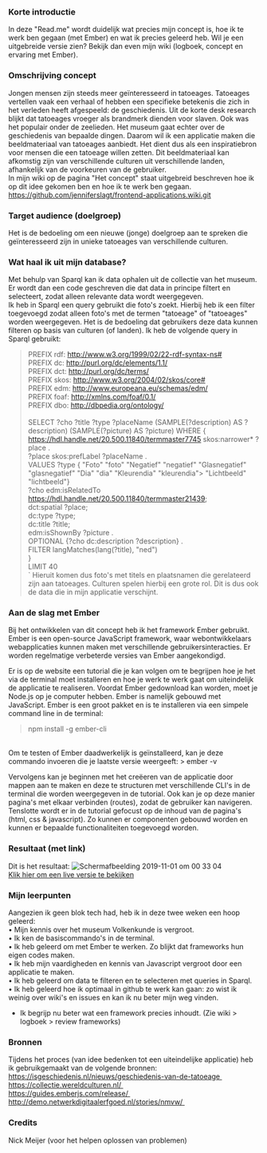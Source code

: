 ### Korte introductie
In deze "Read.me" wordt duidelijk wat precies mijn concept is, hoe ik te werk ben gegaan (met Ember) en wat ik precies geleerd heb. Wil je een uitgebreide versie zien? Bekijk dan even mijn wiki (logboek, concept en ervaring met Ember).

### Omschrijving concept
Jongen mensen zijn steeds meer geïnteresseerd in tatoeages. Tatoeages vertellen vaak een verhaal of hebben een specifieke betekenis die zich in het verleden heeft afgespeeld: de geschiedenis. Uit de korte desk research blijkt dat tatoeages vroeger als brandmerk dienden voor slaven. Ook was het populair onder de zeelieden. Het museum gaat echter over de geschiedenis van bepaalde dingen. Daarom wil ik een applicatie maken die beeldmateriaal van tatoeages aanbiedt. Het dient dus als een inspiratiebron voor mensen die een tatoeage willen zetten. Dit beeldmateriaal kan afkomstig zijn van verschillende culturen uit verschillende landen, afhankelijk van de voorkeuren van de gebruiker. <br>
In mijn wiki op de pagina "Het concept" staat uitgebreid beschreven hoe ik op dit idee gekomen ben en hoe ik te werk ben gegaan.
https://github.com/jenniferslagt/frontend-applications.wiki.git

### Target audience (doelgroep)
Het is de bedoeling om een nieuwe (jonge) doelgroep aan te spreken die geïnteresseerd zijn in unieke tatoeages van verschillende culturen.

### Wat haal ik uit mijn database?
Met behulp van Sparql kan ik data ophalen uit de collectie van het museum. Er wordt dan een code geschreven die dat data in principe filtert en selecteert, zodat alleen relevante data wordt weergegeven. <br>
Ik heb in Sparql een query gebruikt die foto's zoekt. Hierbij heb ik een filter toegevoegd zodat alleen foto's met de termen "tatoeage" of "tatoeages" worden weergegeven. Het is de bedoeling dat gebruikers deze data kunnen filteren op basis van culturen (of landen). Ik heb de volgende query in Sparql gebruikt: <br>
> PREFIX rdf: <http://www.w3.org/1999/02/22-rdf-syntax-ns#> <br>
> PREFIX dc: <http://purl.org/dc/elements/1.1/> <br>
> PREFIX dct: <http://purl.org/dc/terms/> <br>
> PREFIX skos: <http://www.w3.org/2004/02/skos/core#> <br>
> PREFIX edm: <http://www.europeana.eu/schemas/edm/> <br>
> PREFIX foaf: <http://xmlns.com/foaf/0.1/> <br>
> PREFIX dbo: <http://dbpedia.org/ontology/> <br>
> <br> 
> SELECT ?cho ?title ?type ?placeName (SAMPLE(?description) AS ?description) (SAMPLE(?picture) AS ?picture) WHERE { <br>
> <https://hdl.handle.net/20.500.11840/termmaster7745> skos:narrower* ?place . <br>
> ?place skos:prefLabel ?placeName . <br>
> VALUES ?type { "Foto" "foto" "Negatief" "negatief" "Glasnegatief" "glasnegatief" "Dia" "dia" "Kleurendia" "kleurendia">  "Lichtbeeld" "lichtbeeld"} <br>
> ?cho edm:isRelatedTo <https://hdl.handle.net/20.500.11840/termmaster21439>; <br>
> dct:spatial ?place; <br>
> dc:type ?type; <br>
> dc:title ?title; <br>
> edm:isShownBy ?picture . <br>
> OPTIONAL {?cho dc:description ?description} . <br>
> FILTER langMatches(lang(?title), "ned") <br>
> } <br>
> LIMIT 40 <br>
`
Hieruit komen dus foto's met titels en plaatsnamen die gerelateerd zijn aan tatoeages. Culturen spelen hierbij een grote rol. Dit is dus ook de data die in mijn applicatie verschijnt. 

### Aan de slag met Ember
Bij het ontwikkelen van dit concept heb ik het framework Ember gebruikt. Ember is een open-source JavaScript framework, waar webontwikkelaars webapplicaties kunnen maken met verschillende gebruikersinteracties. Er worden regelmatige verbeterde versies van Ember aangekondigd. <br>

Er is op de website een tutorial die je kan volgen om te begrijpen hoe je het via de terminal moet installeren en hoe je werk te werk gaat om uiteindelijk de applicatie te realiseren. Voordat Ember gedownload kan worden, moet je Node.js op je computer hebben. Ember is namelijk gebouwd met JavaScript. Ember is een groot pakket en is te installeren via een simpele command line in de terminal: <br>

> npm install -g ember-cli
<br>
Om te testen of Ember daadwerkelijk is geïnstalleerd, kan je deze commando invoeren die je laatste versie weergeeft:
> ember -v <br>

Vervolgens kan je beginnen met het creëeren van de applicatie door mappen aan te maken en deze te structuren met verschillende CLI's in de terminal die worden weergegeven in de tutorial. Ook kan je op deze manier pagina's met elkaar verbinden (routes), zodat de gebruiker kan navigeren. Tenslotte wordt er in de tutorial gefocust op de inhoud van de pagina's (html, css & javascript). Zo kunnen er componenten gebouwd worden en kunnen er bepaalde functionaliteiten toegevoegd worden.

### Resultaat (met link)
Dit is het resultaat:
![Schermafbeelding 2019-11-01 om 00 33 04](https://user-images.githubusercontent.com/45489420/67993080-91c11480-fc3f-11e9-9440-61bc970926b3.png) <br>
[Klik hier om een live versie te bekijken](https://jenniferslagt.github.io/museum-wereldculturen/rentals)

### Mijn leerpunten
Aangezien ik geen blok tech had, heb ik in deze twee weken een hoop geleerd: <br>
•	Mijn kennis over het museum Volkenkunde is vergroot. <br>
•	Ik ken de basiscommando's in de terminal. <br>
•	Ik heb geleerd om met Ember te werken. Zo blijkt dat frameworks hun eigen codes maken. <br>
•	Ik heb mijn vaardigheden en kennis van Javascript vergroot door een applicatie te maken. <br>
•	Ik heb geleerd om data te filteren en te selecteren met queries in Sparql. <br>
•	Ik heb geleerd hoe ik optimaal in github te werk kan gaan: zo wist ik weinig over wiki's en issues en kan ik nu beter mijn weg vinden. <br>
* Ik begrijp nu beter wat een framework precies inhoudt. (Zie wiki > logboek > review frameworks)

### Bronnen
Tijdens het proces (van idee bedenken tot een uiteindelijke applicatie) heb ik gebruikgemaakt van de volgende bronnen:<br>
https://isgeschiedenis.nl/nieuws/geschiedenis-van-de-tatoeage <br>
https://collectie.wereldculturen.nl/ <br>
https://guides.emberjs.com/release/ <br>
http://demo.netwerkdigitaalerfgoed.nl/stories/nmvw/ <br>

### Credits
Nick Meijer (voor het helpen oplossen van problemen)
